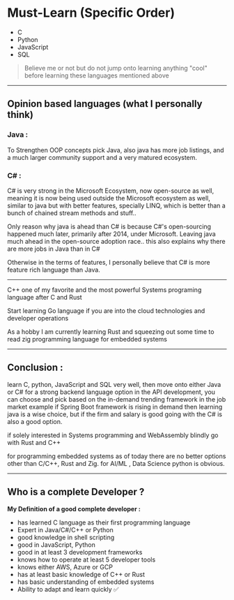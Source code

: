 # Must-Learn (Specific Order)

- C  
- Python  
- JavaScript  
- SQL  

> Believe me or not but do not jump onto learning anything "cool" before learning these languages mentioned above

---

## Opinion based languages (what I personally think)

### Java :
To Strengthen OOP concepts pick Java, also java has more job listings, and a much larger community support and a very matured ecosystem.

### C# : 
C# is very strong in the Microsoft Ecosystem, now open-source as well, meaning it is now being used outside the Microsoft ecosystem as well, similar to java but with better features, specially LINQ, which is better than a bunch of chained stream methods and stuff..

Only reason why java is ahead than C# is because C#'s open-sourcing happened much later, primarily after 2014, under Microsoft. Leaving java much ahead in the open-source adoption race.. this also explains why there are more jobs in Java than in C#

Otherwise in the terms of features, I personally believe that C# is more feature rich language than Java.

---

C++ one of my favorite and the most powerful Systems programing language after C and Rust

Start learning Go language if you are into the cloud technologies and developer operations

As a hobby I am currently learning Rust and squeezing out some time to read zig programming language for embedded systems 

---

## Conclusion :

learn C, python, JavaScript and SQL very well, then move onto either Java or C# for a strong backend language option in the API development, you can choose and pick based on the in-demand trending framework in the job market example if Spring Boot framework is rising in demand then learning java is a wise choice, but if the firm and salary is good going with the C# is also a good option.

if solely interested in Systems programming and WebAssembly blindly go with Rust and C++

for programming embedded systems as of today there are no better options other than C/C++, Rust and Zig.
for AI/ML , Data Science python is obvious.

---

## Who is a complete Developer ?

**My Definition of a good complete developer :**

- has learned C language as their first programming language  
- Expert in Java/C#/C++ or Python
- good knowledge in shell scripting  
- good in JavaScript, Python  
- good in at least 3 development frameworks  
- knows how to operate at least 5 developer tools  
- knows either AWS, Azure or GCP  
- has at least basic knowledge of C++ or Rust  
- has basic understanding of embedded systems
- Ability to adapt and learn quickly ✅
